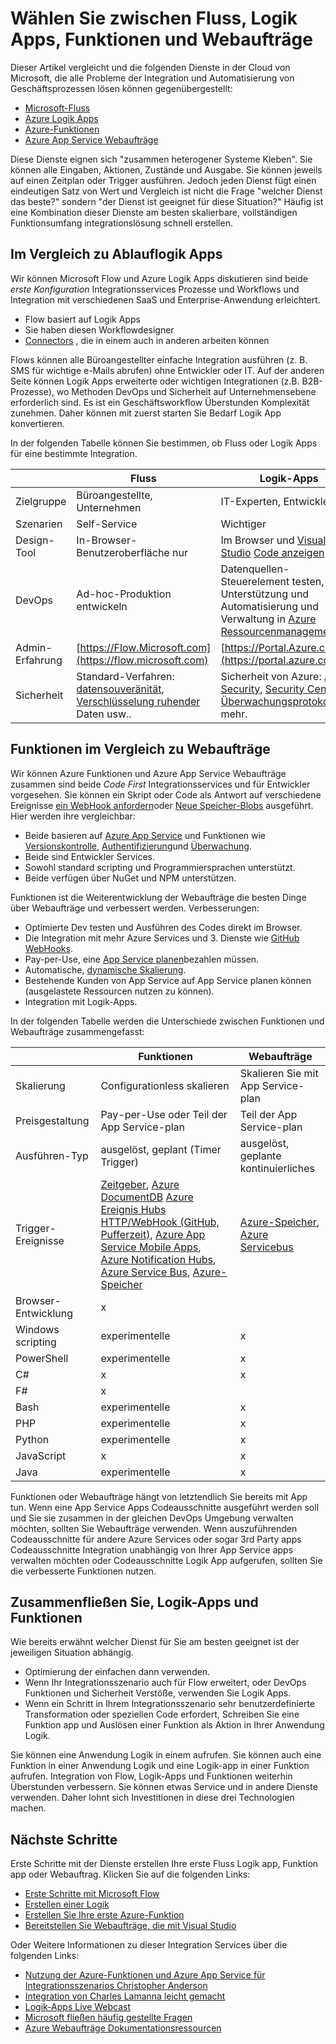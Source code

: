 <properties
    pageTitle="Wählen zwischen Fluss, Logik Apps, Funktionen und Webaufträge | Microsoft Azure"
    description="Vergleichen der Cloud Integration services von Microsoft zu entscheiden, welche Dienste Sie verwenden."
    services="functions,app-service\logic"
    documentationCenter="na"
    authors="cephalin"
    manager="wpickett"
    tags=""
    keywords="Microsoft fortlaufenden Datenfluss Logik apps, Azure Funktionen Funktionen Azure Webaufträge, Webaufträge, Verarbeitung, dynamische Compute serverlose Architektur"/>

<tags
    ms.service="functions"
    ms.devlang="multiple"
    ms.topic="article"
    ms.tgt_pltfrm="multiple"
    ms.workload="na"
    ms.date="09/08/2016"
    ms.author="chrande; glenga"/>

# <a name="choose-between-flow-logic-apps-functions-and-webjobs"></a>Wählen Sie zwischen Fluss, Logik Apps, Funktionen und Webaufträge

Dieser Artikel vergleicht und die folgenden Dienste in der Cloud von Microsoft, die alle Probleme der Integration und Automatisierung von Geschäftsprozessen lösen können gegenübergestellt:

- [Microsoft-Fluss](https://flow.microsoft.com/)
- [Azure Logik Apps](https://azure.microsoft.com/services/logic-apps/)
- [Azure-Funktionen](https://azure.microsoft.com/services/functions/)
- [Azure App Service Webaufträge](../app-service-web/web-sites-create-web-jobs.md)

Diese Dienste eignen sich "zusammen heterogener Systeme Kleben". Sie können alle Eingaben, Aktionen, Zustände und Ausgabe. Sie können jeweils auf einen Zeitplan oder Trigger ausführen. Jedoch jeden Dienst fügt einen eindeutigen Satz von Wert und Vergleich ist nicht die Frage "welcher Dienst das beste?" sondern "der Dienst ist geeignet für diese Situation?" Häufig ist eine Kombination dieser Dienste am besten skalierbare, vollständigen Funktionsumfang integrationslösung schnell erstellen.

<a name="flow"></a>
## <a name="flow-vs-logic-apps"></a>Im Vergleich zu Ablauflogik Apps

Wir können Microsoft Flow und Azure Logik Apps diskutieren sind beide *erste Konfiguration* Integrationsservices Prozesse und Workflows und Integration mit verschiedenen SaaS und Enterprise-Anwendung erleichtert. 

- Flow basiert auf Logik Apps
- Sie haben diesen Workflowdesigner
- [Connectors](../connectors/apis-list.md) , die in einem auch in anderen arbeiten können

Flows können alle Büroangestellter einfache Integration ausführen (z. B. SMS für wichtige e-Mails abrufen) ohne Entwickler oder IT. Auf der anderen Seite können Logik Apps erweiterte oder wichtigen Integrationen (z.B. B2B-Prozesse), wo Methoden DevOps und Sicherheit auf Unternehmensebene erforderlich sind. Es ist ein Geschäftsworkflow Überstunden Komplexität zunehmen. Daher können mit zuerst starten Sie Bedarf Logik App konvertieren.

In der folgenden Tabelle können Sie bestimmen, ob Fluss oder Logik Apps für eine bestimmte Integration.

|               | Fluss                                                                             | Logik-Apps                                                                                          |
|---------------|----------------------------------------------------------------------------------|-----------------------------------------------------------------------------------------------------|
| Zielgruppe      | Büroangestellte, Unternehmen                                                   | IT-Experten, Entwickler                                                                                 |
| Szenarien     | Self-Service                                                                     | Wichtiger                                                                                    |
| Design-Tool   | In-Browser-Benutzeroberfläche nur                                                              | Im Browser und [Visual Studio](../app-service/logic/app-service-logic-deploy-from-vs.md) [Code anzeigen](../app-service-logic/app-service-logic-author-definitions.md) |
| DevOps        | Ad-hoc-Produktion entwickeln                                                    | Datenquellen-Steuerelement testen, Unterstützung und Automatisierung und Verwaltung in [Azure Ressourcenmanagement](../app-service-logic/app-service-logic-arm-provision.md)|
| Admin-Erfahrung| [https://Flow.Microsoft.com](https://flow.microsoft.com)                       | [https://Portal.Azure.com](https://portal.azure.com)                                                |
| Sicherheit      | Standard-Verfahren: [datensouveränität](https://wikipedia.org/wiki/Technological_Sovereignty), [Verschlüsselung ruhender](https://wikipedia.org/wiki/Data_at_rest#Encryption) Daten usw.. | Sicherheit von Azure: [Azure Security](https://www.microsoft.com/trustcenter/Security/AzureSecurity), [Security Center](https://azure.microsoft.com/services/security-center/) [Überwachungsprotokolle](https://azure.microsoft.com/blog/azure-audit-logs-ux-refresh/)und mehr. |

<a name="function"></a>
## <a name="functions-vs-webjobs"></a>Funktionen im Vergleich zu Webaufträge

Wir können Azure Funktionen und Azure App Service Webaufträge zusammen sind beide *Code First* Integrationsservices und für Entwickler vorgesehen. Sie können ein Skript oder Code als Antwort auf verschiedene Ereignisse [ein WebHook anfordern](functions-bindings-http-webhook.md)oder [Neue Speicher-Blobs](functions-bindings-storage.md) ausgeführt. Hier werden ihre vergleichbar: 

- Beide basieren auf [Azure App Service](../app-service/app-service-value-prop-what-is.md) und Funktionen wie [Versionskontrolle](../app-service-web/app-service-continuous-deployment.md), [Authentifizierung](../app-service/app-service-authentication-overview.md)und [Überwachung](../app-service-web/web-sites-monitor.md).
- Beide sind Entwickler Services.
- Sowohl standard scripting und Programmiersprachen unterstützt.
- Beide verfügen über NuGet und NPM unterstützen.

Funktionen ist die Weiterentwicklung der Webaufträge die besten Dinge über Webaufträge und verbessert werden. Verbesserungen: 

- Optimierte Dev testen und Ausführen des Codes direkt im Browser.
- Die Integration mit mehr Azure Services und 3. Dienste wie [GitHub WebHooks](https://developer.github.com/webhooks/creating/).
- Pay-per-Use, eine [App Service planen](../app-service/azure-web-sites-web-hosting-plans-in-depth-overview.md)bezahlen müssen.
- Automatische, [dynamische Skalierung](functions-scale.md).
- Bestehende Kunden von App Service auf App Service planen können (ausgelastete Ressourcen nutzen zu können).
- Integration mit Logik-Apps.

In der folgenden Tabelle werden die Unterschiede zwischen Funktionen und Webaufträge zusammengefasst:

|                        | Funktionen                                                                                                                                                                | Webaufträge                            |
|------------------------|--------------------------------------------------------------------------------------------------------------------------------------------------------------------------|------------------------------------|
| Skalierung                | Configurationless skalieren                                                                                                                                                | Skalieren Sie mit App Service-plan        |
| Preisgestaltung                | Pay-per-Use oder Teil der App Service-plan                                                                                                                                  | Teil der App Service-plan           |
| Ausführen-Typ               | ausgelöst, geplant (Timer Trigger)                                                                                                                                  | ausgelöst, geplante kontinuierliches   |
| Trigger-Ereignisse         | [Zeitgeber](functions-bindings-timer.md), [Azure DocumentDB](functions-bindings-documentdb.md) [Azure Ereignis Hubs](functions-bindings-event-hubs) [HTTP/WebHook (GitHub, Pufferzeit)](functions-bindings-http-webhook.md), [Azure App Service Mobile Apps](functions-bindings-mobile-apps.md), [Azure Notification Hubs](functions-bindings-notification-hubs.md), [Azure Service Bus](functions-bindings-service-bus.md), [Azure-Speicher](articles/functions-bindings-storage.md) | [Azure-Speicher](websites-dotnet-webjobs-sdk-storage-blobs-how-to.md), [Azure Servicebus](websites-dotnet-webjobs-sdk-service-bus.md)         |
| Browser-Entwicklung | x                                                                                                                                                                        |                                    |
| Windows scripting       | experimentelle                                                                                                                                                             | x                                  |
| PowerShell             | experimentelle                                                                                                                                                             | x                                  |
| C#                     | x                                                                                                                                                                        | x                                  |
| F#                     | x                                                                                                                                                                        |                                    |
| Bash                   | experimentelle                                                                                                                                                             | x                                  |
| PHP                    | experimentelle                                                                                                                                                             | x                                  |
| Python                 | experimentelle                                                                                                                                                             | x                                  |
| JavaScript             | x                                                                                                                                                                        | x                                  |
| Java                   | experimentelle                                                                                                                                                             | x                                  |

Funktionen oder Webaufträge hängt von letztendlich Sie bereits mit App tun. Wenn eine App Service Apps Codeausschnitte ausgeführt werden soll und Sie sie zusammen in der gleichen DevOps Umgebung verwalten möchten, sollten Sie Webaufträge verwenden. Wenn auszuführenden Codeausschnitte für andere Azure Services oder sogar 3rd Party apps Codeausschnitte Integration unabhängig von Ihrer App Service apps verwalten möchten oder Codeausschnitte Logik App aufgerufen, sollten Sie die verbesserte Funktionen nutzen.  

<a name="together"></a>
## <a name="flow-logic-apps-and-functions-together"></a>Zusammenfließen Sie, Logik-Apps und Funktionen

Wie bereits erwähnt welcher Dienst für Sie am besten geeignet ist der jeweiligen Situation abhängig. 

- Optimierung der einfachen dann verwenden.
- Wenn Ihr Integrationsszenario auch für Flow erweitert, oder DevOps Funktionen und Sicherheit Verstöße, verwenden Sie Logik Apps.
- Wenn ein Schritt in Ihrem Integrationsszenario sehr benutzerdefinierte Transformation oder speziellen Code erfordert, Schreiben Sie eine Funktion app und Auslösen einer Funktion als Aktion in Ihrer Anwendung Logik.

Sie können eine Anwendung Logik in einem aufrufen. Sie können auch eine Funktion in einer Anwendung Logik und eine Logik-app in einer Funktion aufrufen. Integration von Flow, Logik-Apps und Funktionen weiterhin Überstunden verbessern. Sie können etwas Service und in andere Dienste verwenden. Daher lohnt sich Investitionen in diese drei Technologien machen.

## <a name="next-steps"></a>Nächste Schritte

Erste Schritte mit der Dienste erstellen Ihre erste Fluss Logik app, Funktion app oder Webauftrag. Klicken Sie auf die folgenden Links:

- [Erste Schritte mit Microsoft Flow](https://flow.microsoft.com/en-us/documentation/getting-started/)
- [Erstellen einer Logik](../app-service-logic/app-service-logic-create-a-logic-app.md)
- [Erstellen Sie Ihre erste Azure-Funktion](../azure-functions/functions-create-first-azure-function.md)
- [Bereitstellen Sie Webaufträge, die mit Visual Studio](../app-service-web/websites-dotnet-deploy-webjobs.md)

Oder Weitere Informationen zu dieser Integration Services über die folgenden Links:

- [Nutzung der Azure-Funktionen und Azure App Service für Integrationsszenarios Christopher Anderson](http://www.biztalk360.com/integrate-2016-resources/leveraging-azure-functions-azure-app-service-integration-scenarios/)
- [Integration von Charles Lamanna leicht gemacht](http://www.biztalk360.com/integrate-2016-resources/integrations-made-simple/)
- [Logik-Apps Live Webcast](http://aka.ms/logicappslive)
- [Microsoft fließen häufig gestellte Fragen](https://flow.microsoft.com/documentation/frequently-asked-questions/)
- [Azure Webaufträge Dokumentationsressourcen](../app-service-web/websites-webjobs-resources.md)
